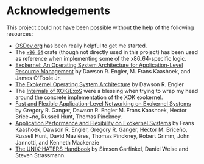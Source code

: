 # Acknowledgements

This project could not have been possible without the help of the following resources:

- [OSDev.org](https://wiki.osdev.org/Expanded_Main_Page) has been really helpful to get me started.
- The [`x86_64`](https://crates.io/crates/x86_64) crate (though not directly used in this project)
  has been used as reference when implementing some of the x86_64-specific logic.
- [Exokernel: An Operating System Architecture for Application-Level Resource Management](https://people.eecs.berkeley.edu/~kubitron/cs262/handouts/papers/engler95exokernel.pdf)
  by Dawson R. Engler, M. Frans Kaashoek, and James O'Toole Jr.
- [The Exokernel Operating System Architecture](https://citeseerx.ist.psu.edu/document?repid=rep1&type=pdf&doi=5f11b6bd3f7dcb892b226ec734730081d5716c55)
  by Dawson R. Engler
- The [Internals of XOK/ExoS](https://pdos.csail.mit.edu/archive/exo/exo-internals/internals.html)
  were a blessing when trying to wrap my head around the concrete implementation of the XOK
  exokernel.
- [Fast and Flexible Application-Level Networking on Exokernel Systems](https://web.stanford.edu/~engler/exo-tocs.pdf)
  by Gregory R. Ganger, Dawson R. Engler M. Frans Kaashoek, Hector Brice~no, Russell Hunt, Thomas
  Pinckney.
- [Application Performance and Flexibility on Exokernel Systems](https://pdos.csail.mit.edu/papers/exo-sosp97/exo-sosp97.html)
  by Frans Kaashoek, Dawson R. Engler, Gregory R. Ganger, Héctor M. Briceño, Russell Hunt, David
  Mazières, Thomas Pinckney, Robert Grimm, John Jannotti, and Kenneth Mackenzie
- [The UNIX-HATERS Handbook](https://web.mit.edu/~simsong/www/ugh.pdf) by Simson Garfinkel,
  Daniel Weise and Steven Strassmann.
